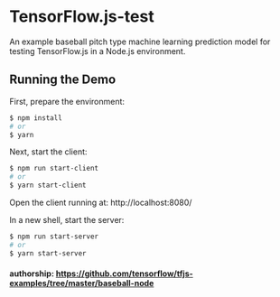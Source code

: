 # TensorFlow.js-test
An example baseball pitch type machine learning prediction model for testing TensorFlow.js in a Node.js environment.

## Running the Demo
First, prepare the environment:
```sh
$ npm install
# or
$ yarn
```

Next, start the client:
```sh
$ npm run start-client
# or
$ yarn start-client
```

Open the client running at: http://localhost:8080/

In a new shell, start the server:
```sh
$ npm run start-server
# or
$ yarn start-server
```

#### authorship: https://github.com/tensorflow/tfjs-examples/tree/master/baseball-node